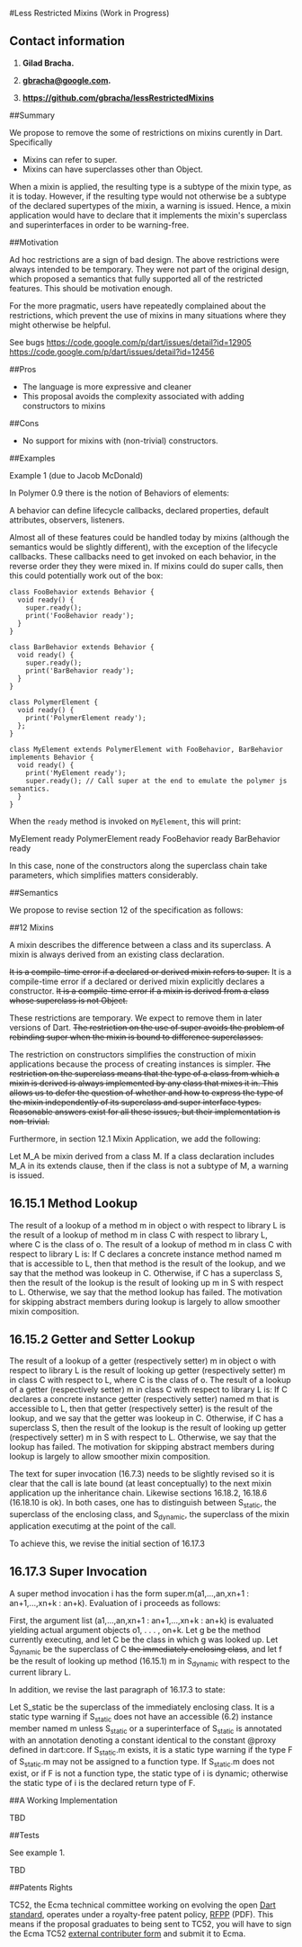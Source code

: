 #Less Restricted Mixins (Work in Progress)

## Contact information

1. **Gilad Bracha.** 

2. **gbracha@google.com.** 

3. **https://github.com/gbracha/lessRestrictedMixins** 



##Summary 

We propose to remove the some of restrictions on mixins curently in Dart. Specifically

* Mixins can refer to super.
* Mixins can have superclasses other than Object.

When a mixin is applied, the resulting type is a subtype of the mixin type, as it is today. However, if the resulting type would not otherwise be a subtype of the declared supertypes of the mixin, a warning is issued. Hence, a mixin application would have to declare that it implements the mixin's superclass and superinterfaces in order to be warning-free.


##Motivation

Ad hoc restrictions are a sign of bad design. The above restrictions were always intended to be temporary. They were not part of the original 
design, which proposed a semantics that fully supported all of the restricted features. This should be motivation enough. 

For the more pragmatic, users have repeatedly complained about the restrictions, which prevent the use of mixins in many situations where they might otherwise be helpful.


See bugs 
https://code.google.com/p/dart/issues/detail?id=12905
https://code.google.com/p/dart/issues/detail?id=12456

##Pros

* The language is more expressive and cleaner
* This proposal avoids the complexity associated with adding constructors to mixins

##Cons

* No support for mixins with (non-trivial) constructors.

##Examples


Example 1 (due to Jacob McDonald)

In Polymer 0.9 there is the notion of Behaviors of elements:

A behavior can define lifecycle callbacks, declared properties, default attributes, observers, listeners.

Almost all of these features could be handled today by mixins (although the semantics would be slightly different), with the exception of the lifecycle callbacks. These callbacks need to get invoked on each behavior, in the reverse order they they were mixed in. If mixins could do super calls, then this could potentially work out of the box:

```
class FooBehavior extends Behavior {
  void ready() {
    super.ready();
    print('FooBehavior ready');
  }
}

class BarBehavior extends Behavior {
  void ready() {
    super.ready();
    print('BarBehavior ready');
  }
}

class PolymerElement {
  void ready() {
    print('PolymerElement ready');
  };
}

class MyElement extends PolymerElement with FooBehavior, BarBehavior implements Behavior {
  void ready() {
    print('MyElement ready');
    super.ready(); // Call super at the end to emulate the polymer js semantics.
  }
}
```

When the `ready` method is invoked on `MyElement`, this will print:

MyElement ready
PolymerElement ready
FooBehavior ready
BarBehavior ready

In this case, none of the constructors along the superclass chain take parameters, which simplifies matters considerably. 



##Semantics

We propose to revise section 12 of the specification as follows:


##12 Mixins

A mixin describes the difference between a class and its superclass. A mixin is always derived from an existing class declaration.

~~It is a compile-time error if a declared or derived mixin refers to super.~~ It is a compile-time error if a declared or derived mixin explicitly declares a constructor. ~~It is a compile-time error if a mixin is derived from a class whose superclass is not Object.~~

These restrictions are temporary. We expect to remove them in later versions of Dart.
~~The restriction on the use of super avoids the problem of rebinding super when the mixin is bound to difference superclasses.~~

The restriction on constructors simplifies the construction of mixin applications because the process of creating instances is simpler.
~~The restriction on the superclass means that the type of a class from which a mixin is derived is always implemented by any class that mixes it in. This allows us to defer the question of whether and how to express the type of the mixin independently of its superclass and super interface types.
Reasonable answers exist for all these issues, but their implementation is non-trivial.~~


Furthermore, in section 12.1 Mixin Application, we add the following:

Let M_A be mixin derived from a class M.
If a class declaration includes M_A in its extends clause, then if the class is not a subtype of M, a warning is issued.


## 16.15.1 Method Lookup

The result of a lookup of a method m in object o with respect to library L is the result of a lookup of method m in class C with respect to library L, where C is the class of o.
The result of a lookup of method m in class C with respect to library L is: If C declares a concrete instance method named m that is accessible to L, then that method is the result of the lookup, and we say that the method was lookeup in C. Otherwise, if C has a superclass S, then the result of the lookup is the result of looking up m in S with respect to L. Otherwise, we say that the method lookup has failed.
The motivation for skipping abstract members during lookup is largely to allow smoother mixin composition.


## 16.15.2 Getter and Setter Lookup

The result of a lookup of a getter (respectively setter) m in object o with respect to library L is the result of looking up getter (respectively setter) m in class C with respect to L, where C is the class of o.
The result of a lookup of a getter (respectively setter) m in class C with respect to library L is: If C declares a concrete instance getter (respectively setter) named m that is accessible to L, then that getter (respectively setter) is the result of the lookup, and we say that the getter was lookeup in C. Otherwise, if C has a superclass S, then the result of the lookup is the result of looking up getter (respectively setter) m in S with respect to L. Otherwise, we say that the lookup has failed.
The motivation for skipping abstract members during lookup is largely to allow smoother mixin composition.

The text for super invocation (16.7.3) needs to be slightly revised so it is clear that the call is late bound (at least conceptually) to the next mixin application up the inheritance chain. Likewise sections 16.18.2, 16.18.6 (16.18.10 is ok). In both cases, one has to distinguish between S<sub>static</sub>, the superclass of the enclosing class, and S<sub>dynamic</sub>, the superclass of the mixin application executimg at the point of the call.

 To achieve this, we revise the initial section of 16.17.3

## 16.17.3 Super Invocation

A super method invocation i has the form super.m(a1,...,an,xn+1 : an+1,...,xn+k : an+k).
Evaluation of i proceeds as follows:

First, the argument list (a1,...,an,xn+1 : an+1,...,xn+k : an+k) is evaluated yielding actual argument objects o1, . . . , on+k. Let g be the method currently executing, and let C be the class in which g was looked up. Let S<sub>dynamic</sub> be the superclass of C ~~the immediately enclosing class~~, and let f be the result of looking up method (16.15.1) m in S<sub>dynamic</sub> with respect to the current library L.


In addition, we revise the last paragraph of 16.17.3 to state:

Let S_static be the superclass of the immediately enclosing class. It is a static type warning if S<sub>static</sub> does not have an accessible (6.2) instance
member named m unless S<sub>static</sub> or a superinterface of S<sub>static</sub> is annotated with an annotation denoting a constant identical to the constant @proxy defined in dart:core. If S<sub>static</sub>.m exists, it is a static type warning if the type F of S<sub>static</sub>.m may not be assigned to a function type. If S<sub>static</sub>.m does not exist, or if F is not a function type, the static type of i is dynamic; otherwise the static type of i is the declared return type of F.






##A Working Implementation

TBD

##Tests

See example 1.

TBD

##Patents Rights

TC52, the Ecma technical committee working on evolving the open [Dart standard][], operates under a royalty-free patent policy, [RFPP][] (PDF). This means if the proposal graduates to being sent to TC52, you will have to sign the Ecma TC52 [external contributer form]() and submit it to Ecma.

[tex]: http://www.latex-project.org/
[language spec]: https://www.dartlang.org/docs/spec/
[dart standard]: http://www.ecma-international.org/publications/standards/Ecma-408.htm
[rfpp]: http://www.ecma-international.org/memento/TC52%20policy/Ecma%20Experimental%20TC52%20Royalty-Free%20Patent%20Policy.pdf
[external contributer form]: http://www.ecma-international.org/memento/TC52%20policy/Contribution%20form%20to%20TC52%20Royalty%20Free%20Task%20Group%20as%20a%20non-member.pdf


